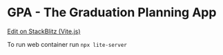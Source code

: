 # GPA - The Graduation Planning App

[Edit on StackBlitz (Vite.js)](https://stackblitz.com/edit/gpa)

To run web container run `npx lite-server`
